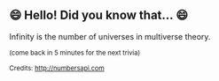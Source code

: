 ## 😄 Hello! Did you know that... 😄
Infinity is the number of universes in multiverse theory.

<sup>(come back in 5 minutes for the next trivia)</sup>


<sup>Credits: http://numbersapi.com</sup>
